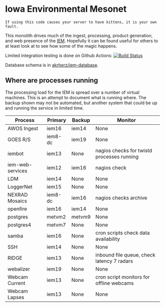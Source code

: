 # Iowa Environmental Mesonet

    If using this code causes your server to have kittens, it is your own fault.

This monolith drives much of the ingest, processing, product generation, and
web presence of the [IEM](https://mesonet.agron.iastate.edu).  Hopefully it can
be found useful for others to at least look at to see how some of the magic happens.

Limited integration testing is done on Github Actions: [![Build Status](https://github.com/akrherz/iem/workflows/Install%20and%20Test/badge.svg)](https://github.com/akrherz/iem)

Database schema is in [akrherz/iem-database](https://github.com/akrherz/iem-database).

## Where are processes running

The processing load for the IEM is spread over a number of virtual machines.
This is an attempt to document what is running where.  The backup shown may not
be automated, but another system that could be up and running the service in
limited time.

Process | Primary | Backup | Monitor
------- | ------- | ------ | -------
AWOS Ingest | iem16 | iem14 | None
GOES R/S | iem8-dc | iem19 | None
iembot  | iem13    | None  | nagios checks for twistd processes running
iem-web-services | iem12 | iem16 | nagios check
LDM | iem14 | None | None
LoggerNet | iem15 | None | None
NEXRAD Mosaics | iem8-dc | iem16 | nagios checks archive
openfire | iem16 | iem14 | None
postgres | metvm2 | metvm9  | None
postgres4 | metvm7 | None | None
samba | iem16 | None | cron scripts check data availability
SSH | iem14 | None | None
RIDGE   | iem13    | None    | inbound file queue, check latency 7 radars
webalizer | iem19 | None | None
Webcam Current | iem13 | None | cron script monitors for offline webcams
Webcam Lapses | iem13 | None | None
